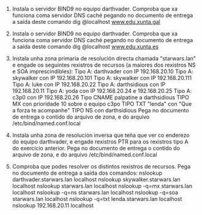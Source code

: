 1. Instala o servidor BIND9 no equipo darthvader. Comproba que xa funciona coma servidor DNS caché pegando no documento de entrega a saída deste comando dig @localhost www.edu.xunta.gal



2. Instala o servidor BIND9 no equipo darthvader. Comproba que xa funciona coma servidor DNS caché pegando no documento de entrega a saída deste comando dig @localhost www.edu.xunta.es

3. Instala unha zona primaria de resolución directa chamada "starwars.lan" e engade os seguintes rexistros de recursos (a maiores dos rexistros NS e SOA imprescindibles):
Tipo A: darthvader con IP 192.168.20.10
Tipo A: skywalker con IP 192.168.20.101
Tipo A: skywalker con IP 192.168.20.111
Tipo A: luke con IP 192.168.20.22
Tipo A: darthsidious con IP 192.168.20.11
Tipo A: yoda con IP 192.168.20.24 e 192.168.20.25
Tipo A: c3p0 con IP 192.168.20.26
Tipo CNAME palpatine a darthsidious
TIPO MX con prioridade 10 sobre o equipo c3po
TIPO TXT "lenda" con "Que a forza te acompanhe"
TIPO NS con darthsidious
Pega no documento de entrega o contido do arquivo de zona, e do arquivo /etc/bind/named.conf.local



4. Instala unha zona de resolución inversa que teña que ver co enderezo do equipo darthvader, e engade rexistros PTR para os rexistros tipo A do exercicio anterior. Pega no documento de entrega o contido do arquivo de zona, e do arquivo /etc/bind/named.conf.local

5. Comproba que podes resolver os distintos rexistros de recursos. Pega no documento de entrega a saída dos comandos:
nslookup darthvader.starwars.lan localhost
nslookup skywalker.starwars.lan localhost
nslookup starwars.lan localhost
nslookup -q=mx starwars.lan localhost
nslookup -q=ns starwars.lan localhost
nslookup -q=soa starwars.lan localhost
nslookup -q=txt lenda.starwars.lan localhost
nslookup 192.168.20.11 localhost